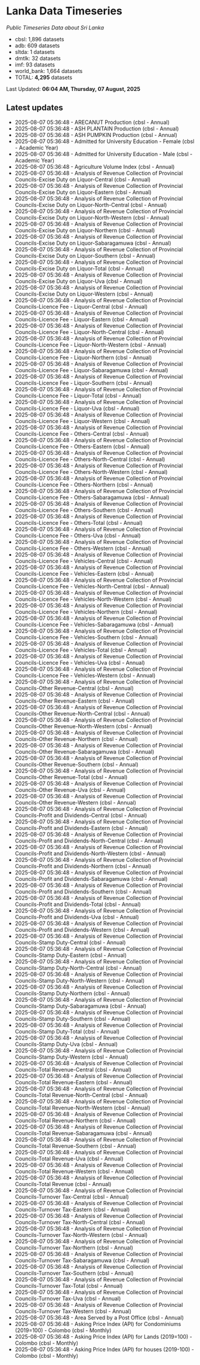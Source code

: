 # Lanka Data Timeseries
*Public Timeseries Data about Sri Lanka*

* cbsl: 1,896 datasets
* adb: 609 datasets
* sltda: 1 datasets
* dmtlk: 32 datasets
* imf: 93 datasets
* world_bank: 1,664 datasets
* TOTAL: **4,295** datasets

Last Updated: **06:04 AM, Thursday, 07 August, 2025**

## Latest updates

* 2025-08-07 05:36:48 - ARECANUT Production (cbsl - Annual)
* 2025-08-07 05:36:48 - ASH PLANTAIN Production (cbsl - Annual)
* 2025-08-07 05:36:48 - ASH PUMPKIN Production (cbsl - Annual)
* 2025-08-07 05:36:48 - Admitted for University Education - Female (cbsl - Academic Year)
* 2025-08-07 05:36:48 - Admitted for University Education - Male (cbsl - Academic Year)
* 2025-08-07 05:36:48 - Agriculture Volume Index (cbsl - Annual)
* 2025-08-07 05:36:48 - Analysis of Revenue Collection of Provincial Councils-Excise Duty on Liquor-Central (cbsl - Annual)
* 2025-08-07 05:36:48 - Analysis of Revenue Collection of Provincial Councils-Excise Duty on Liquor-Eastern (cbsl - Annual)
* 2025-08-07 05:36:48 - Analysis of Revenue Collection of Provincial Councils-Excise Duty on Liquor-North-Central (cbsl - Annual)
* 2025-08-07 05:36:48 - Analysis of Revenue Collection of Provincial Councils-Excise Duty on Liquor-North-Western (cbsl - Annual)
* 2025-08-07 05:36:48 - Analysis of Revenue Collection of Provincial Councils-Excise Duty on Liquor-Northern (cbsl - Annual)
* 2025-08-07 05:36:48 - Analysis of Revenue Collection of Provincial Councils-Excise Duty on Liquor-Sabaragamuwa (cbsl - Annual)
* 2025-08-07 05:36:48 - Analysis of Revenue Collection of Provincial Councils-Excise Duty on Liquor-Southern (cbsl - Annual)
* 2025-08-07 05:36:48 - Analysis of Revenue Collection of Provincial Councils-Excise Duty on Liquor-Total (cbsl - Annual)
* 2025-08-07 05:36:48 - Analysis of Revenue Collection of Provincial Councils-Excise Duty on Liquor-Uva (cbsl - Annual)
* 2025-08-07 05:36:48 - Analysis of Revenue Collection of Provincial Councils-Excise Duty on Liquor-Western (cbsl - Annual)
* 2025-08-07 05:36:48 - Analysis of Revenue Collection of Provincial Councils-Licence Fee - Liquor-Central (cbsl - Annual)
* 2025-08-07 05:36:48 - Analysis of Revenue Collection of Provincial Councils-Licence Fee - Liquor-Eastern (cbsl - Annual)
* 2025-08-07 05:36:48 - Analysis of Revenue Collection of Provincial Councils-Licence Fee - Liquor-North-Central (cbsl - Annual)
* 2025-08-07 05:36:48 - Analysis of Revenue Collection of Provincial Councils-Licence Fee - Liquor-North-Western (cbsl - Annual)
* 2025-08-07 05:36:48 - Analysis of Revenue Collection of Provincial Councils-Licence Fee - Liquor-Northern (cbsl - Annual)
* 2025-08-07 05:36:48 - Analysis of Revenue Collection of Provincial Councils-Licence Fee - Liquor-Sabaragamuwa (cbsl - Annual)
* 2025-08-07 05:36:48 - Analysis of Revenue Collection of Provincial Councils-Licence Fee - Liquor-Southern (cbsl - Annual)
* 2025-08-07 05:36:48 - Analysis of Revenue Collection of Provincial Councils-Licence Fee - Liquor-Total (cbsl - Annual)
* 2025-08-07 05:36:48 - Analysis of Revenue Collection of Provincial Councils-Licence Fee - Liquor-Uva (cbsl - Annual)
* 2025-08-07 05:36:48 - Analysis of Revenue Collection of Provincial Councils-Licence Fee - Liquor-Western (cbsl - Annual)
* 2025-08-07 05:36:48 - Analysis of Revenue Collection of Provincial Councils-Licence Fee - Others-Central (cbsl - Annual)
* 2025-08-07 05:36:48 - Analysis of Revenue Collection of Provincial Councils-Licence Fee - Others-Eastern (cbsl - Annual)
* 2025-08-07 05:36:48 - Analysis of Revenue Collection of Provincial Councils-Licence Fee - Others-North-Central (cbsl - Annual)
* 2025-08-07 05:36:48 - Analysis of Revenue Collection of Provincial Councils-Licence Fee - Others-North-Western (cbsl - Annual)
* 2025-08-07 05:36:48 - Analysis of Revenue Collection of Provincial Councils-Licence Fee - Others-Northern (cbsl - Annual)
* 2025-08-07 05:36:48 - Analysis of Revenue Collection of Provincial Councils-Licence Fee - Others-Sabaragamuwa (cbsl - Annual)
* 2025-08-07 05:36:48 - Analysis of Revenue Collection of Provincial Councils-Licence Fee - Others-Southern (cbsl - Annual)
* 2025-08-07 05:36:48 - Analysis of Revenue Collection of Provincial Councils-Licence Fee - Others-Total (cbsl - Annual)
* 2025-08-07 05:36:48 - Analysis of Revenue Collection of Provincial Councils-Licence Fee - Others-Uva (cbsl - Annual)
* 2025-08-07 05:36:48 - Analysis of Revenue Collection of Provincial Councils-Licence Fee - Others-Western (cbsl - Annual)
* 2025-08-07 05:36:48 - Analysis of Revenue Collection of Provincial Councils-Licence Fee - Vehicles-Central (cbsl - Annual)
* 2025-08-07 05:36:48 - Analysis of Revenue Collection of Provincial Councils-Licence Fee - Vehicles-Eastern (cbsl - Annual)
* 2025-08-07 05:36:48 - Analysis of Revenue Collection of Provincial Councils-Licence Fee - Vehicles-North-Central (cbsl - Annual)
* 2025-08-07 05:36:48 - Analysis of Revenue Collection of Provincial Councils-Licence Fee - Vehicles-North-Western (cbsl - Annual)
* 2025-08-07 05:36:48 - Analysis of Revenue Collection of Provincial Councils-Licence Fee - Vehicles-Northern (cbsl - Annual)
* 2025-08-07 05:36:48 - Analysis of Revenue Collection of Provincial Councils-Licence Fee - Vehicles-Sabaragamuwa (cbsl - Annual)
* 2025-08-07 05:36:48 - Analysis of Revenue Collection of Provincial Councils-Licence Fee - Vehicles-Southern (cbsl - Annual)
* 2025-08-07 05:36:48 - Analysis of Revenue Collection of Provincial Councils-Licence Fee - Vehicles-Total (cbsl - Annual)
* 2025-08-07 05:36:48 - Analysis of Revenue Collection of Provincial Councils-Licence Fee - Vehicles-Uva (cbsl - Annual)
* 2025-08-07 05:36:48 - Analysis of Revenue Collection of Provincial Councils-Licence Fee - Vehicles-Western (cbsl - Annual)
* 2025-08-07 05:36:48 - Analysis of Revenue Collection of Provincial Councils-Other Revenue-Central (cbsl - Annual)
* 2025-08-07 05:36:48 - Analysis of Revenue Collection of Provincial Councils-Other Revenue-Eastern (cbsl - Annual)
* 2025-08-07 05:36:48 - Analysis of Revenue Collection of Provincial Councils-Other Revenue-North-Central (cbsl - Annual)
* 2025-08-07 05:36:48 - Analysis of Revenue Collection of Provincial Councils-Other Revenue-North-Western (cbsl - Annual)
* 2025-08-07 05:36:48 - Analysis of Revenue Collection of Provincial Councils-Other Revenue-Northern (cbsl - Annual)
* 2025-08-07 05:36:48 - Analysis of Revenue Collection of Provincial Councils-Other Revenue-Sabaragamuwa (cbsl - Annual)
* 2025-08-07 05:36:48 - Analysis of Revenue Collection of Provincial Councils-Other Revenue-Southern (cbsl - Annual)
* 2025-08-07 05:36:48 - Analysis of Revenue Collection of Provincial Councils-Other Revenue-Total (cbsl - Annual)
* 2025-08-07 05:36:48 - Analysis of Revenue Collection of Provincial Councils-Other Revenue-Uva (cbsl - Annual)
* 2025-08-07 05:36:48 - Analysis of Revenue Collection of Provincial Councils-Other Revenue-Western (cbsl - Annual)
* 2025-08-07 05:36:48 - Analysis of Revenue Collection of Provincial Councils-Profit and Dividends-Central (cbsl - Annual)
* 2025-08-07 05:36:48 - Analysis of Revenue Collection of Provincial Councils-Profit and Dividends-Eastern (cbsl - Annual)
* 2025-08-07 05:36:48 - Analysis of Revenue Collection of Provincial Councils-Profit and Dividends-North-Central (cbsl - Annual)
* 2025-08-07 05:36:48 - Analysis of Revenue Collection of Provincial Councils-Profit and Dividends-North-Western (cbsl - Annual)
* 2025-08-07 05:36:48 - Analysis of Revenue Collection of Provincial Councils-Profit and Dividends-Northern (cbsl - Annual)
* 2025-08-07 05:36:48 - Analysis of Revenue Collection of Provincial Councils-Profit and Dividends-Sabaragamuwa (cbsl - Annual)
* 2025-08-07 05:36:48 - Analysis of Revenue Collection of Provincial Councils-Profit and Dividends-Southern (cbsl - Annual)
* 2025-08-07 05:36:48 - Analysis of Revenue Collection of Provincial Councils-Profit and Dividends-Total (cbsl - Annual)
* 2025-08-07 05:36:48 - Analysis of Revenue Collection of Provincial Councils-Profit and Dividends-Uva (cbsl - Annual)
* 2025-08-07 05:36:48 - Analysis of Revenue Collection of Provincial Councils-Profit and Dividends-Western (cbsl - Annual)
* 2025-08-07 05:36:48 - Analysis of Revenue Collection of Provincial Councils-Stamp Duty-Central (cbsl - Annual)
* 2025-08-07 05:36:48 - Analysis of Revenue Collection of Provincial Councils-Stamp Duty-Eastern (cbsl - Annual)
* 2025-08-07 05:36:48 - Analysis of Revenue Collection of Provincial Councils-Stamp Duty-North-Central (cbsl - Annual)
* 2025-08-07 05:36:48 - Analysis of Revenue Collection of Provincial Councils-Stamp Duty-North-Western (cbsl - Annual)
* 2025-08-07 05:36:48 - Analysis of Revenue Collection of Provincial Councils-Stamp Duty-Northern (cbsl - Annual)
* 2025-08-07 05:36:48 - Analysis of Revenue Collection of Provincial Councils-Stamp Duty-Sabaragamuwa (cbsl - Annual)
* 2025-08-07 05:36:48 - Analysis of Revenue Collection of Provincial Councils-Stamp Duty-Southern (cbsl - Annual)
* 2025-08-07 05:36:48 - Analysis of Revenue Collection of Provincial Councils-Stamp Duty-Total (cbsl - Annual)
* 2025-08-07 05:36:48 - Analysis of Revenue Collection of Provincial Councils-Stamp Duty-Uva (cbsl - Annual)
* 2025-08-07 05:36:48 - Analysis of Revenue Collection of Provincial Councils-Stamp Duty-Western (cbsl - Annual)
* 2025-08-07 05:36:48 - Analysis of Revenue Collection of Provincial Councils-Total Revenue-Central (cbsl - Annual)
* 2025-08-07 05:36:48 - Analysis of Revenue Collection of Provincial Councils-Total Revenue-Eastern (cbsl - Annual)
* 2025-08-07 05:36:48 - Analysis of Revenue Collection of Provincial Councils-Total Revenue-North-Central (cbsl - Annual)
* 2025-08-07 05:36:48 - Analysis of Revenue Collection of Provincial Councils-Total Revenue-North-Western (cbsl - Annual)
* 2025-08-07 05:36:48 - Analysis of Revenue Collection of Provincial Councils-Total Revenue-Northern (cbsl - Annual)
* 2025-08-07 05:36:48 - Analysis of Revenue Collection of Provincial Councils-Total Revenue-Sabaragamuwa (cbsl - Annual)
* 2025-08-07 05:36:48 - Analysis of Revenue Collection of Provincial Councils-Total Revenue-Southern (cbsl - Annual)
* 2025-08-07 05:36:48 - Analysis of Revenue Collection of Provincial Councils-Total Revenue-Uva (cbsl - Annual)
* 2025-08-07 05:36:48 - Analysis of Revenue Collection of Provincial Councils-Total Revenue-Western (cbsl - Annual)
* 2025-08-07 05:36:48 - Analysis of Revenue Collection of Provincial Councils-Total Revenue (cbsl - Annual)
* 2025-08-07 05:36:48 - Analysis of Revenue Collection of Provincial Councils-Turnover Tax-Central (cbsl - Annual)
* 2025-08-07 05:36:48 - Analysis of Revenue Collection of Provincial Councils-Turnover Tax-Eastern (cbsl - Annual)
* 2025-08-07 05:36:48 - Analysis of Revenue Collection of Provincial Councils-Turnover Tax-North-Central (cbsl - Annual)
* 2025-08-07 05:36:48 - Analysis of Revenue Collection of Provincial Councils-Turnover Tax-North-Western (cbsl - Annual)
* 2025-08-07 05:36:48 - Analysis of Revenue Collection of Provincial Councils-Turnover Tax-Northern (cbsl - Annual)
* 2025-08-07 05:36:48 - Analysis of Revenue Collection of Provincial Councils-Turnover Tax-Sabaragamuwa (cbsl - Annual)
* 2025-08-07 05:36:48 - Analysis of Revenue Collection of Provincial Councils-Turnover Tax-Southern (cbsl - Annual)
* 2025-08-07 05:36:48 - Analysis of Revenue Collection of Provincial Councils-Turnover Tax-Total (cbsl - Annual)
* 2025-08-07 05:36:48 - Analysis of Revenue Collection of Provincial Councils-Turnover Tax-Uva (cbsl - Annual)
* 2025-08-07 05:36:48 - Analysis of Revenue Collection of Provincial Councils-Turnover Tax-Western (cbsl - Annual)
* 2025-08-07 05:36:48 - Area Served by a Post Office (cbsl - Annual)
* 2025-08-07 05:36:48 - Asking Price Index (API) for Condominiums (2019=100) - Colombo (cbsl - Monthly)
* 2025-08-07 05:36:48 - Asking Price Index (API) for Lands (2019=100) - Colombo (cbsl - Monthly)
* 2025-08-07 05:36:48 - Asking Price Index (API) for houses (2019-100) - Colombo (cbsl - Monthly)